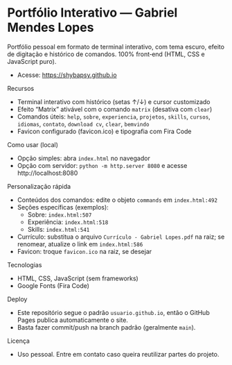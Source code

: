 Portfólio Interativo — Gabriel Mendes Lopes
==========================================

Portfólio pessoal em formato de terminal interativo, com tema escuro, efeito de digitação e histórico de comandos. 100% front‑end (HTML, CSS e JavaScript puro).

- Acesse: https://shybapsy.github.io

Recursos
- Terminal interativo com histórico (setas ↑/↓) e cursor customizado
- Efeito “Matrix” ativável com o comando `matrix` (desativa com `clear`)
- Comandos úteis: `help`, `sobre`, `experiencia`, `projetos`, `skills`, `cursos`, `idiomas`, `contato`, `download cv`, `clear`, `bemvindo`
- Favicon configurado (favicon.ico) e tipografia com Fira Code

Como usar (local)
- Opção simples: abra `index.html` no navegador
- Opção com servidor: `python -m http.server 8080` e acesse http://localhost:8080

Personalização rápida
- Conteúdos dos comandos: edite o objeto `commands` em `index.html:492`
- Seções específicas (exemplos):
  - Sobre: `index.html:507`
  - Experiência: `index.html:518`
  - Skills: `index.html:541`
- Currículo: substitua o arquivo `Currículo - Gabriel Lopes.pdf` na raiz; se renomear, atualize o link em `index.html:586`
- Favicon: troque `favicon.ico` na raiz, se desejar

Tecnologias
- HTML, CSS, JavaScript (sem frameworks)
- Google Fonts (Fira Code)

Deploy
- Este repositório segue o padrão `usuario.github.io`, então o GitHub Pages publica automaticamente o site.
- Basta fazer commit/push na branch padrão (geralmente `main`).

Licença
- Uso pessoal. Entre em contato caso queira reutilizar partes do projeto.
